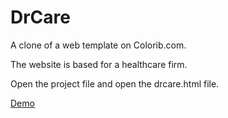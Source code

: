 # DrCare


A clone of a web template on Colorib.com.

The website is based for a healthcare firm.

Open the project file and open the drcare.html file.

[Demo](https://pratik0204.github.io/DrCare/Project2/drcare.html)
